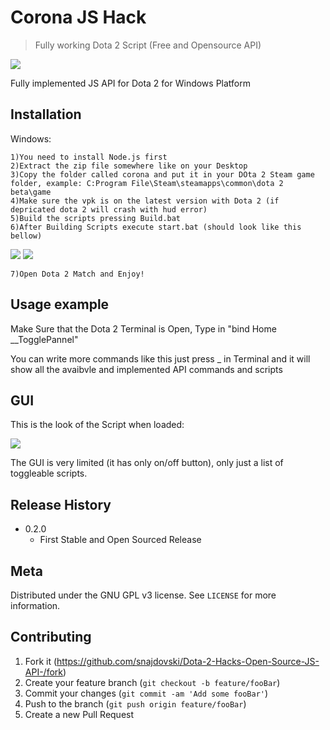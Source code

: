 # Corona JS Hack
> Fully working Dota 2 Script (Free and Opensource API)
<img src="https://i.imgur.com/9Lgj8AF.png">

Fully implemented JS API for Dota 2 for Windows Platform


## Installation

Windows:

```
1)You need to install Node.js first
2)Extract the zip file somewhere like on your Desktop
3)Copy the folder called corona and put it in your DOta 2 Steam game folder, example: C:Program File\Steam\steamapps\common\dota 2 beta\game
4)Make sure the vpk is on the latest version with Dota 2 (if depricated dota 2 will crash with hud error)
5)Build the scripts pressing Build.bat
6)After Building Scripts execute start.bat (should look like this bellow)
```

<img src="https://i.imgur.com/0uXViww.png">
<img src="https://i.imgur.com/siQyYnT.png">

```
7)Open Dota 2 Match and Enjoy!
```
## Usage example

Make Sure that the Dota 2 Terminal is Open, Type in "bind Home __TogglePannel"

You can write more commands like this just press _ in Terminal and it will show all the avaibvle and implemented API commands and scripts

## GUI
This is the look of the Script when loaded:

<img src="https://i.imgur.com/5c5tRx0.png">


The GUI is very limited (it has only on/off button), only just a list of toggleable scripts.



## Release History

* 0.2.0
    * First Stable and Open Sourced Release

## Meta


Distributed under the GNU GPL v3 license. See ``LICENSE`` for more information.


## Contributing

1. Fork it (<https://github.com/snajdovski/Dota-2-Hacks-Open-Source-JS-API-/fork>)
2. Create your feature branch (`git checkout -b feature/fooBar`)
3. Commit your changes (`git commit -am 'Add some fooBar'`)
4. Push to the branch (`git push origin feature/fooBar`)
5. Create a new Pull Request


